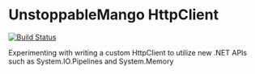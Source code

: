 # UnstoppableMango HttpClient

[![Build Status](https://dev.azure.com/unmango/unmango/_apis/build/status/unmango.http?branchName=master)](https://dev.azure.com/unmango/unmango/_build/latest?definitionId=5&branchName=master)

Experimenting with writing a custom HttpClient to utilize new .NET APIs such as System.IO.Pipelines and System.Memory
